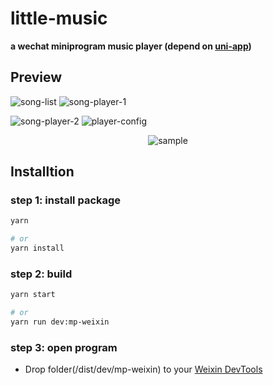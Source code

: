 # little-music
**a wechat miniprogram music player (depend on [uni-app](https://uniapp.dcloud.io/))**



## Preview

![song-list](./preview/song-list.jpg) ![song-player-1](./preview/song-player-1.jpg) 

![song-player-2](./preview/song-player-2.jpg) ![player-config](./preview/player-config.jpg) 



<div align=center>
	<img src="./preview/ex.gif" alt="sample" />
</div>



## Installtion

### step 1: install package

```bash
yarn

# or
yarn install
```

### step 2: build

```bash
yarn start

# or
yarn run dev:mp-weixin
```

### step 3: open program

* Drop folder(/dist/dev/mp-weixin) to your [Weixin DevTools](https://developers.weixin.qq.com/miniprogram/dev/devtools/download.html)

